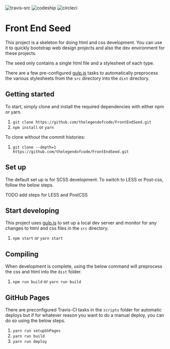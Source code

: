 ![travis-src]
![codeship]
![circleci]

# Front End Seed


This project is a skeleton for doing html and css development. You can use it to quickly bootstrap web design projects and also the dev environment for these projects.

The seed only contains a single html file and a stylesheet of each type.

There are a few pre-configured [gulp.js][gulp-src] tasks to automatically preprocess the various stylesheets from the `src` directory into the `dist` directory.

## Getting started

To start, simply clone and install the required dependencies with either npm or yarn.

1. `git clone https://github.com/thelegendofcode/FrontEndSeed.git`
1. `npm install` or `yarn`

To clone without the commit histories:

1. `git clone --depth=1 https://github.com/thelegendofcode/FrontEndSeed.git`

## Set up

The default set up is for SCSS development. To switch to LESS or Post-css, follow the below steps.

TODO add steps for LESS and PostCSS

## Start developing

This project uses [gulp.js][gulp-src] to set up a local dev server and monitor for any changes to html and css files in the `src` directory.

1. `npm start` or `yarn start`

## Compiling

When development is complete, using the below command will preprocess the css and html into the `dist` folder.

1. `npm run build` or `yarn run build`

## GitHub Pages

There are preconfigured Travis-CI tasks in the `scripts` folder for automatic deploys but if for whatever reason you want to do a manual deploy, you can do so using the below steps.

1. `yarn run setupGhPages`
1. `yarn run build`
1. `yarn run deploy`

[gulp-src]: http://gulpjs.com/
[travis-src]: https://travis-ci.org/thelegendofcode/FrontEndSeed.svg?branch=master
[codeship]: https://codeship.com/projects/0be6a290-e7e8-0134-482d-6afd4ced9a7c/status?branch=master
[circleci]: https://circleci.com/gh/thelegendofcode/FrontEndSeed.svg?style=shield&circle-token=:circle-token
